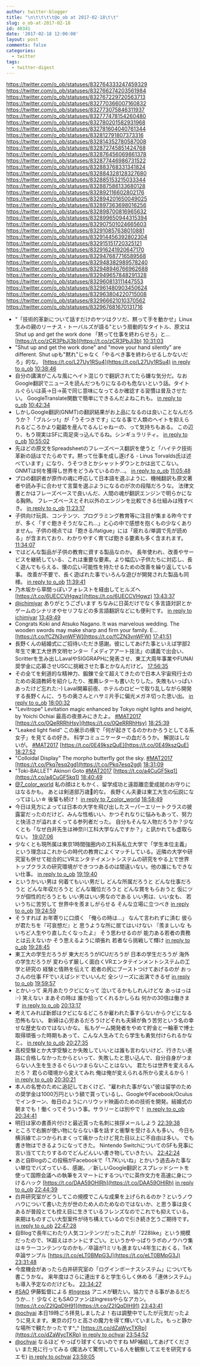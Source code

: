 ```yaml
---
author: twitter-blogger
title: "\n\t\t\t\t@o_ob at 2017-02-18\t\t"
slug: o_ob-at-2017-02-18
id: 40341
date: '2017-02-18 12:00:00'
layout: post
comments: false
categories:
  - twitter
tags:
  - twitter-digest
---
```


https://twitter.com/o_ob/statuses/832764333247459329 https://twitter.com/o_ob/statuses/832766274203561984 https://twitter.com/o_ob/statuses/832767229720563713 https://twitter.com/o_ob/statuses/832770366007160832 https://twitter.com/o_ob/statuses/832773075846311937 https://twitter.com/o_ob/statuses/832777478154260480 https://twitter.com/o_ob/statuses/832780201582931968 https://twitter.com/o_ob/statuses/832781604040761344 https://twitter.com/o_ob/statuses/832812791807373316 https://twitter.com/o_ob/statuses/832814352780587008 https://twitter.com/o_ob/statuses/832872745851424768 https://twitter.com/o_ob/statuses/832876456069861378 https://twitter.com/o_ob/statuses/832877446986731522 https://twitter.com/o_ob/statuses/832883768331341824 https://twitter.com/o_ob/statuses/832884328128327680 https://twitter.com/o_ob/statuses/832885153215033344 https://twitter.com/o_ob/statuses/832887586133680128 https://twitter.com/o_ob/statuses/832892116602802176 https://twitter.com/o_ob/statuses/832894201650049025 https://twitter.com/o_ob/statuses/832897363698016256 https://twitter.com/o_ob/statuses/832898700816965632 https://twitter.com/o_ob/statuses/832899650944315394 https://twitter.com/o_ob/statuses/832907501024665603 https://twitter.com/o_ob/statuses/832910857638010881 https://twitter.com/o_ob/statuses/832914456392802304 https://twitter.com/o_ob/statuses/832915151720325121 https://twitter.com/o_ob/statuses/832916241920647170 https://twitter.com/o_ob/statuses/832947687716589568 https://twitter.com/o_ob/statuses/832948382989578240 https://twitter.com/o_ob/statuses/832948946766962688 https://twitter.com/o_ob/statuses/832949657848291328 https://twitter.com/o_ob/statuses/832960813111447553 https://twitter.com/o_ob/statuses/832961480903450624 https://twitter.com/o_ob/statuses/832963804220715008 https://twitter.com/o_ob/statuses/832966621010370562 https://twitter.com/o_ob/statuses/832967681670131716  

*   "「技術的革新について話すだけのヤツはクソだ、黙って手を動かせ」Linux生みの親のリーナス・トーバルズが語る"という扇動的なタイトル、原文はShut up and get the work done 「黙って仕事を終わらせろ」と… [https://t.co/zCR3PbJj3b](https://t.co/zCR3PbJj3b) [10:31:03](https://twitter.com/o_ob/statuses/832764333247459329)
*   "Shut up and get the work done" and "move your hand silently" are different. Shut upも"黙れ"じゃなく「やるべき事を終わらせるしかないだろ」的な。 [https://t.co/L27Uy1RSu4](https://t.co/L27Uy1RSu4) [in reply to o_ob](https://twitter.com/o_ob/statuses/832764333247459329) [10:38:46](https://twitter.com/o_ob/statuses/832766274203561984)
*   自分の講演がこんな風にヘイト混じりで翻訳されてたら嫌な気分だ。なおGoogle翻訳でニュースを読んだつもりになるのも危ないという話。タイトルぐらいは英→日→英で同じ意味になってるか確認する習慣は普及させたい。 GoogleTranslate関数で簡単にできるんだよねこれも。 [in reply to o_ob](https://twitter.com/o_ob/statuses/832766274203561984) [10:42:34](https://twitter.com/o_ob/statuses/832767229720563713)
*   しかしGoogle翻訳(GNMT)の翻訳結果がお上品になるのは良いことなんだろうか？「ブルシッt」が「うそつきです」になる事で人類のヘイトを抑えられるどころかより齟齬を産んでるんじゃねーの、って気持ちもある。 この辺り、もう現実はSFに両足突っ込んでるね。シンギュラリティ。 [in reply to o_ob](https://twitter.com/o_ob/statuses/832764333247459329) [10:55:02](https://twitter.com/o_ob/statuses/832770366007160832)
*   先ほどの原文をSpreadsheetのフレーズベース翻訳を使うと「ハイテク技術革新の話はでたらめです。黙って仕事を成し遂げる - Linus Torvalds氏は述べています」になり、うそつきとかシャットダウンとかは出てこない。GNMTは何を獲得し世界をどうみているのか…。 [in reply to o_ob](https://twitter.com/o_ob/statuses/832770366007160832) [11:05:48](https://twitter.com/o_ob/statuses/832773075846311937)
*   プロの翻訳者が原作の魂に呼応して日本語を選ぶように、機械翻訳も原文著者や読み手に合わせて言葉を選ぶようになるのが次の段階だろうな。 法律文書とかはフレーズベースで良いんだ、人間の魂が翻訳エンジンで明らかになる胸熱。 フレーズベースとそれ以外のエンジンを比較できる仕組みは残すべき。 [in reply to o_ob](https://twitter.com/o_ob/statuses/832770366007160832) [11:23:17](https://twitter.com/o_ob/statuses/832777478154260480)
*   子供向け玩具、コンテンツ、プログラミング教育等に注目が集まる昨今ですが、多く「すぐ飽きそうだなこれ…」と心の中で感想を抱くもの少なくありません。子供の視点では「飽きる/fatigue」には「疲れる/単調で先が読める」が含まれており、わかりやすく育てば飽きる要素も多く含まれます。 [11:34:07](https://twitter.com/o_ob/statuses/832780201582931968)
*   ではどんな製品が子供の教育に資する製品なのか。 長年使われ、改善やサービスを継続している、これは重要な要素。より幅広い子供たちに対応し、長く遊んでもらえる、懐の広い可能性を持たせるための改善を繰り返している事。 改善が不要で、長く遊ばれた事でいろんな遊びが開発された製品も同様。 [in reply to o_ob](https://twitter.com/o_ob/statuses/832780201582931968) [11:39:41](https://twitter.com/o_ob/statuses/832781604040761344)
*   乃木坂から草間っぽいフォレストを経由してヒルズへ [https://t.co/6UECCVHgwz](https://t.co/6UECCVHgwz) [13:43:37](https://twitter.com/o_ob/statuses/832812791807373316)
*   [@ichimiyar](https://twitter.com/ichimiyar) ありがとうございます ちなみに日英だけでなく多言語対訳とかゲームのシナリオやセリフなどの多言語翻訳などにも便利です。 [in reply to ichimiyar](https://twitter.com/ichimiyar/statuses/832811487148199938) [13:49:49](https://twitter.com/o_ob/statuses/832814352780587008)
*   Congrats Koki and Atsuko Nagano. It was marvelous wedding. The wooden swords may make sharp and firm your family. E… [https://t.co/fCZN3vnWFW](https://t.co/fCZN3vnWFW) [17:41:51](https://twitter.com/o_ob/statuses/832872745851424768)
*   長野くんの結婚式にご招待いただき感謝。彼にしてあげた事といえば学部2年生で東工大世界文明センター「メディアアート技法」の講義で出会い、Scritterを生み出しLavalやSIGGRAPHに発表させ、東工大周年事業やFUNAI奨学金に応募させUSCに挑戦させた事とかなんだけど。 [17:56:35](https://twitter.com/o_ob/statuses/832876456069861378)
*   その全てを剣道的な精神力、鍛錬で全て超えてきたので日本人宇宙飛行士のための英語教師を紹介したり、推薦レターも書いたりした。失敗もいっぱいあったけど忘れた:-) Laval開幕前夜、ホテルのロビーで取り乱しながら開発する長野くんに、うちの奥さんとハサミ片手に偏光メガネ切った思い出。 [in reply to o_ob](https://twitter.com/o_ob/statuses/832876456069861378) [18:00:32](https://twitter.com/o_ob/statuses/832877446986731522)
*   "Levitrope" Levitation magic enhanced by Tokyo night lights and height, by Yoichi Ochiai 最高の夜景みにきたよ。 [#MAT2017](https://twitter.com/search?q=%23MAT2017&src=hash) [https://t.co/0QeRRRhHsy](https://t.co/0QeRRRhHsy) [18:25:39](https://twitter.com/o_ob/statuses/832883768331341824)
*   "Leaked light field" この展示の横で「何が起きてるのかわかろうとしてる系女子」を見てるの好き。 科学コミュニケーターの血だろうか。 解説はしないが。 [#MAT2017](https://twitter.com/search?q=%23MAT2017&src=hash) [https://t.co/0E49kszQuE](https://t.co/0E49kszQuE) [18:27:52](https://twitter.com/o_ob/statuses/832884328128327680)
*   "Colloidal Display" The morpho butterfly got the sky. [#MAT2017](https://twitter.com/search?q=%23MAT2017&src=hash) [https://t.co/Pkq7esq2gd](https://t.co/Pkq7esq2gd) [18:31:09](https://twitter.com/o_ob/statuses/832885153215033344)
*   "Toki-BALLET" Akinori Goto [#MAT2017](https://twitter.com/search?q=%23MAT2017&src=hash) [https://t.co/a4CuGF5kq1](https://t.co/a4CuGF5kq1) [18:40:49](https://twitter.com/o_ob/statuses/832887586133680128)
*   [@7_color_world](https://twitter.com/7_color_world) 私の顔はともかく、留学成功と遠距離恋愛成就のお守りにはなるかも。 あとは剣道部万歳🙌的な。 長野くん夫妻は東工大生の伝説になってほしい☆ 後輩も続け！ [in reply to 7_color_world](https://twitter.com/7_color_world/statuses/832889679938596864) [18:58:49](https://twitter.com/o_ob/statuses/832892116602802176)
*   今日は見方によっては日本の大学を飛び出したスーパーエリートクラスの披露宴だったのだけど、みんな性格いい、かつそれなりに悩みもあって、努力と快活さが溢れまくってる参列者だった。 自分もそんな人物だろうか？少なくとも「なぜ白井先生は神奈川工科大学なんですか？」と訊かれても虚取らない。 [19:07:06](https://twitter.com/o_ob/statuses/832894201650049025)
*   少なくとも現所属は東京1時間強圏内の工科系私立大学で「学生本位主義」という理念はこれからの時代の教育によくマッチしている。近隣の大学や研究室も併せて総合的にVRエンタテイメントシステムの研究をやる上で世界トップクラスの研究環境ができつつあるのは間違いない。他の誰にもできない仕事。 [in reply to o_ob](https://twitter.com/o_ob/statuses/832894201650049025) [19:19:40](https://twitter.com/o_ob/statuses/832897363698016256)
*   というかいい男は 何着てもいい男だし どんな所属だろうと どんな仕事だろうと どんな年収だろうと どんな職位だろうと どんな賞をもらおうと 仮にツラが個性的だろうとも いい男はいい男なのである いい男は、いい女も、 若いうちに苦労して 世界中を羨ましがらせる そんな立場に立つべき [in reply to o_ob](https://twitter.com/o_ob/statuses/832897363698016256) [19:24:59](https://twitter.com/o_ob/statuses/832898700816965632)
*   そうすれば お年寄りに口煩く 「俺らの時は…」 なんて言われずに済む 彼らが君たちを『可哀想だ』と 思うような所に居てはいけない 『羨ましいな もいちど人生やり直したくなったよ』 そう思わせるのが 能力ある若者の責務とは云えないか そう思えるように頑張れ 若者なら挑戦して輝け [in reply to o_ob](https://twitter.com/o_ob/statuses/832898700816965632) [19:28:45](https://twitter.com/o_ob/statuses/832899650944315394)
*   東工大の学生だろうが 東大だろうがICUだろうが 日本の学生だろうが 海外の学生だろうが 変わらず厳しく面白くVRエンタテインメントシステムの工学と研究の 経験と情熱を伝えて 若者の尻にブーストつけてあげるのが おっさんの仕事 FFでいえばシドでいいんだ 全シリーズに出演できるぜ [in reply to o_ob](https://twitter.com/o_ob/statuses/832899650944315394) [19:59:57](https://twitter.com/o_ob/statuses/832907501024665603)
*   とかいって 来月あたりクビになって 泣いてるかもしれんけどな あっはっは :-) 笑えない まあその時は 誰か拾ってくれるかしらね 何かの30倍は働きます [in reply to o_ob](https://twitter.com/o_ob/statuses/832907501024665603) [20:13:17](https://twitter.com/o_ob/statuses/832910857638010881)
*   考えてみれば新郎はクビになるどころか雇われた事すらないからクビになる恐怖もない。 新婦は心労あるだろうけどそれも夫婦が負う苦労という名の幸せな歴史なのではないかな。 私もゲーム開発者をやめて貯金と一輪車で博士取得頑張った時期もあって、こんな人生みてたら学生も勇気付けられるかなと。 [in reply to o_ob](https://twitter.com/o_ob/statuses/832910857638010881) [20:27:35](https://twitter.com/o_ob/statuses/832914456392802304)
*   高校受験とか大学受験とか失敗していいとは誰も言わないけど、行きたい進路に合格しなかったからといって、失敗したと思い込んで、自分自身がつまらない人生を生きるぐらいつまらないことはない。 君たちは世界を変えるんだろ？ 君らの環境から変えてみれ 俺は俺が変えられる所から変えるから！ [in reply to o_ob](https://twitter.com/o_ob/statuses/832914456392802304) [20:30:21](https://twitter.com/o_ob/statuses/832915151720325121)
*   本人の名誉のために追記しておくけど、"雇われた事がない"彼は留学のための奨学金は1000万円という額で貰っているし、GoogleやFacebook/Oculusでインターン、毎日のようにハリウッド映画のための技術を開発。結婚式の朝までも！働くってそういう事。サラリーとは別やで！ [in reply to o_ob](https://twitter.com/o_ob/statuses/832914456392802304) [20:34:41](https://twitter.com/o_ob/statuses/832916241920647170)
*   明日は家の書斎片付けと最近貰った名刺に挨拶メールしよう [22:39:38](https://twitter.com/o_ob/statuses/832947687716589568)
*   ところで右腕が使い物にならない事を話すと衝撃を受ける人も多い。 今日も横浜線でぶつかられまくって痛かったけど見た目以上に不自由は多い。 でも書き物はできるようになってきた。 Nintendo SwitchについてのSFも見事に言い当ててたりするのでどんどんいい書き物していきたい。 [22:42:24](https://twitter.com/o_ob/statuses/832948382989578240)
*   あと自Blogのこの投稿がFacebookで「1.7Kいいね」とかいう過去みた事ない単位でバズっている、感謝。／新しいGoogle翻訳とスプレッドシートを使って国際会議への執筆をスマートにするついでに英作文力を高速に身につけるハック [https://t.co/DAA59OHlRh](https://t.co/DAA59OHlRh) [in reply to o_ob](https://twitter.com/o_ob/statuses/832073487812534272) [22:44:39](https://twitter.com/o_ob/statuses/832948946766962688)
*   白井研究室がどうしてこの規模でこんな成果を上げられるのか？というノウハウについて書いた方が世のため人のためなのではないか、と思う事は良くあるが普段とても控え目に生きているフレンズなのでこれでも抑えている。 来期はものすごい大型案件が待ち構えているので引き続き乞うご期待です。 [in reply to o_ob](https://twitter.com/o_ob/statuses/832073487812534272) [22:47:28](https://twitter.com/o_ob/statuses/832949657848291328)
*   自Blogで長年にわたり人気コンテンツだったこれが「228like」という規模だったので、1K超えはホントにすごい。というかやっぱりラボのノウハウ集はキラーコンテンツなのかも／卒論が1ミリも進まない4年生におくる，TeX卒論サンプル [https://t.co/eLT0BMpG3J](https://t.co/eLT0BMpG3J) [23:31:48](https://twitter.com/o_ob/statuses/832960813111447553)
*   今度機会があったら白井研究室の「ログインボーナスシステム」についても書こうかな。 来年度はさらに連出すると学生らしく休める「連休システム」も導入予定なのだけども。 [23:34:27](https://twitter.com/o_ob/statuses/832961480903450624)
*   [#SAO](https://twitter.com/search?q=%23SAO&src=hash) 伊藤監督による [#Ingress](https://twitter.com/search?q=%23Ingress&src=hash) アニメが観たい。協力できる事があるだろうか…！ 少なくともSAOファンはIngressやらなアカン。 [https://t.co/Z2IQqDIH91](https://t.co/Z2IQqDIH91) [23:43:41](https://twitter.com/o_ob/statuses/832963804220715008)
*   [@ochyai](https://twitter.com/ochyai) 本日19時ごろ拝見しましたよ！右は調整中でしたが元気だったように見えます。東京の灯りと高さの魔力を得て輝いていました。もっと静かな場所で観たかったです^_^ [https://t.co/dZaWycTKRp](https://t.co/dZaWycTKRp) [in reply to ochyai](https://twitter.com/ochyai/statuses/832965878928977921) [23:54:52](https://twitter.com/o_ob/statuses/832966621010370562)
*   [@ochyai](https://twitter.com/ochyai) なるほど やっぱり球すくないのですね MP補給してあげてください また見に行ってみる (魔法みて驚愕している人を観察してエモを研究するエモ) [in reply to ochyai](https://twitter.com/ochyai/statuses/832967057050251267) [23:59:05](https://twitter.com/o_ob/statuses/832967681670131716)